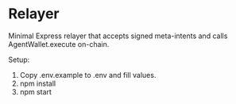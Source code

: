 # Relayer
Minimal Express relayer that accepts signed meta-intents and calls AgentWallet.execute on-chain.

Setup:
1. Copy .env.example to .env and fill values.
2. npm install
3. npm start
